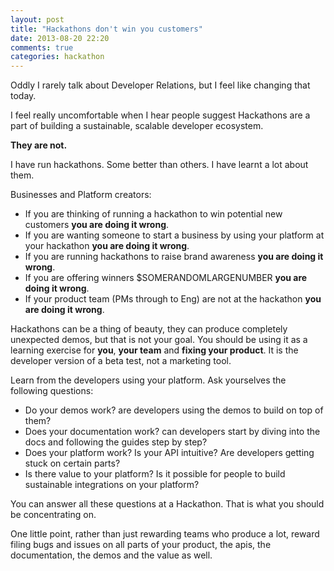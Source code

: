 ```yaml
---
layout: post
title: "Hackathons don't win you customers"
date: 2013-08-20 22:20
comments: true
categories: hackathon
---
```


Oddly I rarely talk about Developer Relations, but I feel like changing that today.

I feel really uncomfortable when I hear people suggest Hackathons are a part of building a sustainable, scalable developer ecosystem.  

**They are not.**

I have run hackathons.  Some better than others.  I have learnt a lot about them.

Businesses and Platform creators:

*  If you are thinking of running a hackathon to win potential new customers **you are doing it wrong**.
*  If you are wanting someone to start a business by using your platform at your hackathon **you are doing it wrong**.
*  If you are running hackathons to raise brand awareness **you are doing it wrong**.
*  If you are offering winners $SOMERANDOMLARGENUMBER **you are doing it wrong**.
*  If your product team (PMs through to Eng) are not at the hackathon **you are doing it wrong**.

Hackathons can be a thing of beauty, they can produce completely unexpected demos, but that is not your goal. You should be using it as a learning exercise for **you**, **your team** and **fixing your product**.  It is the developer version of a beta test, not a marketing tool.

Learn from the developers using your platform.  Ask yourselves the following questions:

*  Do your demos work? are developers using the demos to build on top of them?
*  Does your documentation work? can developers start by diving into the docs and following the guides step by step?
*  Does your platform work?  Is your API intuitive?  Are developers getting stuck on certain parts?
*  Is there value to your platform?  Is it possible for people to build sustainable integrations on your platform?

You can answer all these questions at a Hackathon.  That is what you should be concentrating on.

One little point, rather than just rewarding teams who produce a lot, reward filing bugs and issues on all parts of your product, the apis, the documentation, the demos and the value as well.
